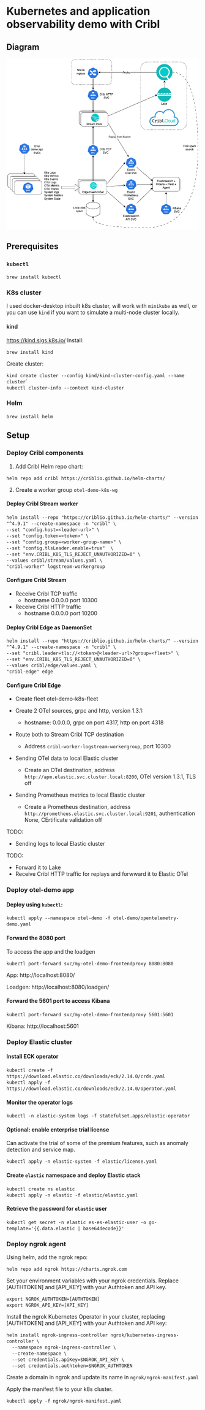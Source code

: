 # Kubernetes and application observability demo with Cribl

## Diagram
![diagram](images/k8s-o11y-demo.png)

## Prerequisites
### `kubectl`
```
brew install kubectl
```

### K8s cluster
I used docker-desktop inbuilt k8s cluster, will work with `minikube` as well, or you can use `kind` if you want to simulate a multi-node cluster locally.
#### kind
https://kind.sigs.k8s.io/
Install:
```
brew install kind
```
Create cluster:
```
kind create cluster --config kind/kind-cluster-config.yaml --name cluster`
kubectl cluster-info --context kind-cluster
```

### Helm
```
brew install helm
```

## Setup
### Deploy Cribl components
1. Add Cribl Helm repo chart:
```
helm repo add cribl https://criblio.github.io/helm-charts/
```
2. Create a worker group `otel-demo-k8s-wg`

#### Deploy Cribl Stream worker
```
helm install --repo "https://criblio.github.io/helm-charts/" --version "^4.9.1" --create-namespace -n "cribl" \
--set "config.host=<leader-url>" \
--set "config.token=<token>" \
--set "config.group=<worker-group-name>" \
--set "config.tlsLeader.enable=true"  \
--set "env.CRIBL_K8S_TLS_REJECT_UNAUTHORIZED=0" \
--values cribl/stream/values.yaml \
"cribl-worker" logstream-workergroup
```

#### Configure Cribl Stream
* Receive Cribl TCP traffic
    * hostname 0.0.0.0 port 10300
* Receive Cribl HTTP traffic
    * hostname 0.0.0.0 port 10200

#### Deploy Cribl Edge as DaemonSet
```
helm install --repo "https://criblio.github.io/helm-charts/" --version "^4.9.1" --create-namespace -n "cribl" \
--set "cribl.leader=tls://<token>@<leader-url>?group=<fleet>" \
--set "env.CRIBL_K8S_TLS_REJECT_UNAUTHORIZED=0" \
--values cribl/edge/values.yaml \
"cribl-edge" edge
```

#### Configure Cribl Edge
* Create fleet otel-demo-k8s-fleet
* Create 2 OTel sources, grpc and http, version 1.3.1:
    * hostname: 0.0.0.0, grpc on port 4317, http on port 4318

* Route both to Stream Cribl TCP destination
    * Address `cribl-worker-logstream-workergroup`, port 10300 

* Sending OTel data to local Elastic cluster
    * Create an OTel destination, address `http://apm.elastic.svc.cluster.local:8200`, OTel version 1.3.1, TLS off

* Sending Prometheus metrics to local Elastic cluster
    * Create a Prometheus destination, address `http://prometheus.elastic.svc.cluster.local:9201`, authentication None, CErtificate validation off

TODO:
* Sending logs to local Elastic cluster

TODO:
* Forward it to Lake
* Receive Cribl HTTP traffic for replays and forwward it to Elastic OTel

### Deploy otel-demo app
#### Deploy using `kubectl`:
```
kubectl apply --namespace otel-demo -f otel-demo/opentelemetry-demo.yaml
```

#### Forward the 8080 port 
To access the app and the loadgen
```
kubectl port-forward svc/my-otel-demo-frontendproxy 8080:8080
```
App: http://localhost:8080/

Loadgen: http://localhost:8080/loadgen/

#### Forward the 5601 port to access Kibana
```
kubectl port-forward svc/my-otel-demo-frontendproxy 5601:5601
```
Kibana: http://localhost:5601

### Deploy Elastic cluster
#### Install ECK operator
```
kubectl create -f https://download.elastic.co/downloads/eck/2.14.0/crds.yaml
kubectl apply -f https://download.elastic.co/downloads/eck/2.14.0/operator.yaml
```

#### Monitor the operator logs
```
kubectl -n elastic-system logs -f statefulset.apps/elastic-operator
```

#### Optional: enable enterprise trial license
Can activate the trial of some of the premium features, such as anomaly detection and service map.
```
kubectl apply -n elastic-system -f elastic/license.yaml 
```

#### Create `elastic` namespace and deploy Elastic stack
```
kubectl create ns elastic
kubectl apply -n elastic -f elastic/elastic.yaml
```

#### Retrieve the password for `elastic` user
```
kubectl get secret -n elastic es-es-elastic-user -o go-template='{{.data.elastic | base64decode}}'
```

### Deploy ngrok agent

Using helm, add the ngrok repo:
```
helm repo add ngrok https://charts.ngrok.com
```

Set your environment variables with your ngrok credentials. Replace [AUTHTOKEN] and [API_KEY] with your Authtoken and API key.
```
export NGROK_AUTHTOKEN=[AUTHTOKEN]
export NGROK_API_KEY=[API_KEY]
```

Install the ngrok Kubernetes Operator in your cluster, replacing [AUTHTOKEN] and [API_KEY] with your Authtoken and API key:

```
helm install ngrok-ingress-controller ngrok/kubernetes-ingress-controller \
  --namespace ngrok-ingress-controller \
  --create-namespace \
  --set credentials.apiKey=$NGROK_API_KEY \
  --set credentials.authtoken=$NGROK_AUTHTOKEN
```

Create a domain in ngrok and update its name in `ngrok/ngrok-manifest.yaml`

Apply the manifest file to your k8s cluster.
```
kubectl apply -f ngrok/ngrok-manifest.yaml
```